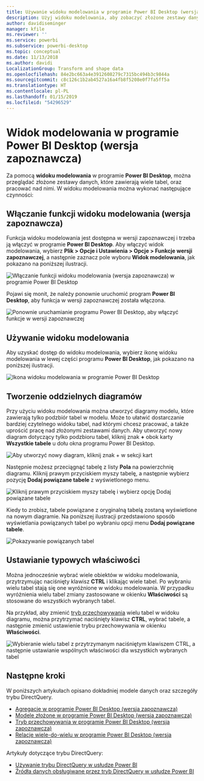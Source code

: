 ```yaml
---
title: Używanie widoku modelowania w programie Power BI Desktop (wersja zapoznawcza)
description: Użyj widoku modelowania, aby zobaczyć złożone zestawy danych w formacie wizualnym w programie Power BI Desktop
author: davidiseminger
manager: kfile
ms.reviewer: ''
ms.service: powerbi
ms.subservice: powerbi-desktop
ms.topic: conceptual
ms.date: 11/13/2018
ms.author: davidi
LocalizationGroup: Transform and shape data
ms.openlocfilehash: 84e2bc663a4e3912608279c7315bc494b3c9844a
ms.sourcegitcommit: c8c126c1b2ab4527a16a4fb8f5208e0f7fa5ff5a
ms.translationtype: HT
ms.contentlocale: pl-PL
ms.lasthandoff: 01/15/2019
ms.locfileid: "54296529"
---
```

# <a name="modeling-view-in-power-bi-desktop-preview"></a>Widok modelowania w programie Power BI Desktop (wersja zapoznawcza)

Za pomocą **widoku modelowania** w programie **Power BI Desktop**, można przeglądać złożone zestawy danych, które zawierają wiele tabel, oraz pracować nad nimi. W widoku modelowania można wykonać następujące czynności:


## <a name="enabling-the-modeling-view-preview-feature"></a>Włączanie funkcji widoku modelowania (wersja zapoznawcza)

Funkcja widoku modelowania jest dostępna w wersji zapoznawczej i trzeba ją włączyć w programie **Power BI Desktop**. Aby włączyć widok modelowania, wybierz **Plik > Opcje i Ustawienia > Opcje > Funkcje wersji zapoznawczej**, a następnie zaznacz pole wyboru **Widok modelowania**, jak pokazano na poniższej ilustracji.

![Włączanie funkcji widoku modelowania (wersja zapoznawcza) w programie Power BI Desktop](media/desktop-modeling-view/modeling-view_01.png)

Pojawi się monit, że należy ponownie uruchomić program **Power BI Desktop**, aby funkcja w wersji zapoznawczej została włączona. 

![Ponownie uruchamianie programu Power BI Desktop, aby włączyć funkcje w wersji zapoznawczej](media/desktop-modeling-view/modeling-view_01b.png)

## <a name="using-modeling-view"></a>Używanie widoku modelowania

Aby uzyskać dostęp do widoku modelowania, wybierz ikonę widoku modelowania w lewej części programu **Power BI Desktop**, jak pokazano na poniższej ilustracji.

![Ikona widoku modelowania w programie Power BI Desktop](media/desktop-modeling-view/modeling-view_02.png)

## <a name="creating-separate-diagrams"></a>Tworzenie oddzielnych diagramów

Przy użyciu widoku modelowania można utworzyć diagramy modelu, które zawierają tylko podzbiór tabel w modelu. Może to ułatwić dostarczanie bardziej czytelnego widoku tabel, nad którymi chcesz pracować, a także uprościć pracę nad złożonymi zestawami danych. Aby utworzyć nowy diagram dotyczący tylko podzbioru tabel, kliknij znak **+** obok karty **Wszystkie tabele** u dołu okna programu Power BI Desktop.

![Aby utworzyć nowy diagram, kliknij znak + w sekcji kart](media/desktop-modeling-view/modeling-view_03.png)

Następnie możesz przeciągnąć tabelę z listy **Pola** na powierzchnię diagramu. Kliknij prawym przyciskiem myszy tabelę, a następnie wybierz pozycję **Dodaj powiązane tabele** z wyświetlonego menu.

![Kliknij prawym przyciskiem myszy tabelę i wybierz opcję Dodaj powiązane tabele](media/desktop-modeling-view/modeling-view_04.png)

Kiedy to zrobisz, tabele powiązane z oryginalną tabelą zostaną wyświetlone na nowym diagramie. Na poniższej ilustracji przedstawiono sposób wyświetlania powiązanych tabel po wybraniu opcji menu **Dodaj powiązane tabele**.

![Pokazywanie powiązanych tabel](media/desktop-modeling-view/modeling-view_05.png)

## <a name="setting-common-properties"></a>Ustawianie typowych właściwości

Można jednocześnie wybrać wiele obiektów w widoku modelowania, przytrzymując naciśnięty klawisz **CTRL** i klikając wiele tabel. Po wybraniu wielu tabel stają się one wyróżnione w widoku modelowania. W przypadku wyróżnienia wielu tabel zmiany zastosowane w okienku **Właściwości** są stosowane do wszystkich wybranych tabel.

Na przykład, aby zmienić [tryb przechowywania](desktop-storage-mode.md) wielu tabel w widoku diagramu, można przytrzymać naciśnięty klawisz **CTRL**, wybrać tabele, a następnie zmienić ustawienie trybu przechowywania w okienku **Właściwości**.

![Wybieranie wielu tabel z przytrzymanym naciśniętym klawiszem CTRL, a następnie ustawianie wspólnych właściwości dla wszystkich wybranych tabel](media/desktop-modeling-view/modeling-view_06.png)


## <a name="next-steps"></a>Następne kroki

W poniższych artykułach opisano dokładniej modele danych oraz szczegóły trybu DirectQuery.

* [Agregacje w programie Power BI Desktop (wersja zapoznawcza)](desktop-aggregations.md)
* [Modele złożone w programie Power BI Desktop (wersja zapoznawcza)](desktop-composite-models.md)
* [Tryb przechowywania w programie Power BI Desktop (wersja zapoznawcza)](desktop-storage-mode.md)
* [Relacje wiele-do-wielu w programie Power BI Desktop (wersja zapoznawcza)](desktop-many-to-many-relationships.md)


Artykuły dotyczące trybu DirectQuery:

* [Używanie trybu DirectQuery w usłudze Power BI](desktop-directquery-about.md)
* [Źródła danych obsługiwane przez tryb DirectQuery w usłudze Power BI](desktop-directquery-data-sources.md)
